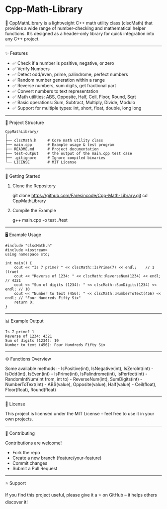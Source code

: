 # Cpp-Math-Library

🔢 CppMathLibrary is a lightweight C++ math utility class (clscMath)
that provides a wide range of number-checking and mathematical helper
functions.
It’s designed as a header-only library for quick integration into any
C++ project.

------------------------------------------------------------------------

✨ Features

-   ✅ Check if a number is positive, negative, or zero
-   ✅ Verify Numbers
-   ✅ Detect odd/even, prime, palindrome, perfect numbers
-   ✅ Random number generation within a range
-   ✅ Reverse numbers, sum digits, get fractional part
-   ✅ Convert numbers to text representation
-   ✅ Math utilities: ABS, Opposite, Half, Ceil, Floor, Round, Sqrt
-   ✅ Basic operations: Sum, Subtract, Multiply, Divide, Modulo
-   ✅ Support for multiple types: int, short, float, double, long long

------------------------------------------------------------------------

📂 Project Structure

    CppMathLibrary/
    │
    ├── clscMath.h     # Core math utility class
    ├── main.cpp       # Example usage & test program
    ├── README.md      # Project documentation
    ├── test-output    # the output of the main.cpp test case
    ├── .gitignore     # Ignore compiled binaries
    └── LICENSE        # MIT License

------------------------------------------------------------------------

🚀 Getting Started

1. Clone the Repository

    git clone https://github.com/Faresincode/Cpp-Math-Library.git
    cd CppMathLibrary

2. Compile the Example

    g++ main.cpp -o test
    ./test

------------------------------------------------------------------------

🖥️ Example Usage

    #include "clscMath.h"
    #include <iostream>
    using namespace std;

    int main() {
        cout << "Is 7 prime? " << clscMath::IsPrime(7) << endl;    // 1 (true)
        cout << "Reverse of 1234: " << clscMath::ReverseNum(1234) << endl; // 4321
        cout << "Sum of digits (1234): " << clscMath::SumDigits(1234) << endl; // 10
        cout << "Number to text (456): " << clscMath::NumberToText(456) << endl; // "Four Hundreds Fifty Six"
        return 0;
    }

------------------------------------------------------------------------

📊 Example Output

    Is 7 prime? 1
    Reverse of 1234: 4321
    Sum of digits (1234): 10
    Number to text (456): Four Hundreds Fifty Six

------------------------------------------------------------------------

⚙️ Functions Overview

Some available methods: - IsPositive(int), IsNegative(int),
IsZeroInt(int) - IsOdd(int), IsEven(int) - IsPrime(int),
IsPalindrome(int), IsPerfect(int) - RandomIntNum(int from, int to) -
ReverseNum(int), SumDigits(int) - NumberToText(int) - ABS(value),
Opposite(value), Half(value) - Ceil(float), Floor(float), Round(float)

------------------------------------------------------------------------

📜 License

This project is licensed under the MIT License – feel free to use it in
your own projects.

------------------------------------------------------------------------

🤝 Contributing

Contributions are welcome!
- Fork the repo
- Create a new branch (feature/your-feature)
- Commit changes
- Submit a Pull Request

------------------------------------------------------------------------

⭐ Support

If you find this project useful, please give it a ⭐ on GitHub – it
helps others discover it!
